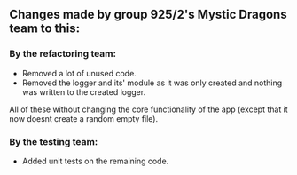 ## Changes made by group 925/2's Mystic Dragons team to this:

### By the refactoring team:

- Removed a lot of unused code.
- Removed the logger and its' module as it was only created and nothing was written to the created logger.

All of these without changing the core functionality of the app (except that it now doesnt create a random empty file).

### By the testing team:

- Added unit tests on the remaining code.